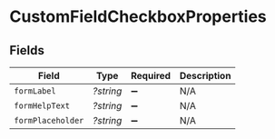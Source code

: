 # CustomFieldCheckboxProperties


## Fields

| Field              | Type               | Required           | Description        |
| ------------------ | ------------------ | ------------------ | ------------------ |
| `formLabel`        | *?string*          | :heavy_minus_sign: | N/A                |
| `formHelpText`     | *?string*          | :heavy_minus_sign: | N/A                |
| `formPlaceholder`  | *?string*          | :heavy_minus_sign: | N/A                |
